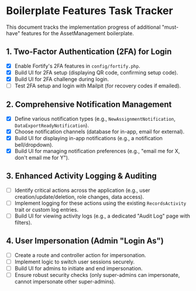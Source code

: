 # Boilerplate Features Task Tracker

This document tracks the implementation progress of additional "must-have" features for the AssetManagement boilerplate.

## 1. Two-Factor Authentication (2FA) for Login

- [x] Enable Fortify's 2FA features in `config/fortify.php`.
- [x] Build UI for 2FA setup (displaying QR code, confirming setup code).
- [x] Build UI for 2FA challenge during login.
- [ ] Test 2FA setup and login with Mailpit (for recovery codes if emailed).

## 2. Comprehensive Notification Management

- [x] Define various notification types (e.g., `NewAssignmentNotification`, `DataExportReadyNotification`).
- [x] Choose notification channels (database for in-app, email for external).
- [x] Build UI for displaying in-app notifications (e.g., a notification bell/dropdown).
- [x] Build UI for managing notification preferences (e.g., "email me for X, don't email me for Y").

## 3. Enhanced Activity Logging & Auditing

- [ ] Identify critical actions across the application (e.g., user creation/update/deletion, role changes, data access).
- [ ] Implement logging for these actions using the existing `RecordsActivity` trait or custom log entries.
- [ ] Build UI for viewing activity logs (e.g., a dedicated "Audit Log" page with filters).

## 4. User Impersonation (Admin "Login As")

- [ ] Create a route and controller action for impersonation.
- [ ] Implement logic to switch user sessions securely.
- [ ] Build UI for admins to initiate and end impersonation.
- [ ] Ensure robust security checks (only super-admins can impersonate, cannot impersonate other super-admins).
